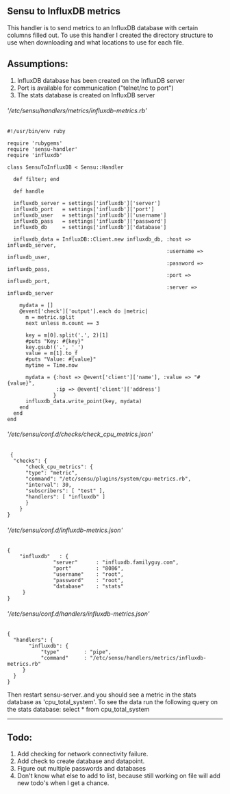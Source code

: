 ## Sensu to InfluxDB metrics

This handler is to send metrics to an InfluxDB database with certain columns filled out.
To use this handler I created the directory structure to use when downloading and what 
locations to use for each file.

Assumptions:
---
1. InfluxDB database has been created on the InfluxDB server
2. Port is available for communication ("telnet/nc to port")
3. The stats database is created on InfluxDB server


###### '/etc/sensu/handlers/metrics/influxdb-metrics.rb'
```
#!/usr/bin/env ruby

require 'rubygems'
require 'sensu-handler'
require 'influxdb'

class SensuToInfluxDB < Sensu::Handler

  def filter; end

  def handle

  influxdb_server = settings['influxdb']['server']
  influxdb_port   = settings['influxdb']['port']
  influxdb_user   = settings['influxdb']['username']
  influxdb_pass   = settings['influxdb']['password']
  influxdb_db     = settings['influxdb']['database']

  influxdb_data = InfluxDB::Client.new influxdb_db, :host => influxdb_server,
                                                    :username => influxdb_user,
                                                    :password => influxdb_pass,
                                                    :port => influxdb_port,
                                                    :server => influxdb_server
      
    mydata = []
    @event['check']['output'].each do |metric|
      m = metric.split
      next unless m.count == 3

      key = m[0].split('.', 2)[1]
      #puts "Key: #{key}"
      key.gsub!('.', '_')
      value = m[1].to_f
      #puts "Value: #{value}"
      mytime = Time.now

      mydata = {:host => @event['client']['name'], :value => "#{value}",
                :ip => @event['client']['address']
               } 
      influxdb_data.write_point(key, mydata)
    end
  end
end
```


###### '/etc/sensu/conf.d/checks/check_cpu_metrics.json'
```
 {
  "checks": {
      "check_cpu_metrics": {
      "type": "metric",
      "command": "/etc/sensu/plugins/system/cpu-metrics.rb",
      "interval": 30,
      "subscribers": [ "test" ],
      "handlers": [ "influxdb" ]
      }
    }
}
```

###### '/etc/sensu/conf.d/influxdb-metrics.json'
```
{
    "influxdb"   : {
               "server"      : "influxdb.familyguy.com",
               "port"        : "8086",
               "username"    : "root",
               "password"    : "root",
               "database"    : "stats"
     }
}
```

###### '/etc/sensu/conf.d/handlers/influxdb-metrics.json'
```
{
  "handlers": {
       "influxdb": {
           "type"        : "pipe",
           "command"     : "/etc/sensu/handlers/metrics/influxdb-metrics.rb"
     }
  }
}
```


Then restart sensu-server..and you should see a metric in the stats database as 'cpu_total_system'.
To see the data run the following query on the stats database: select * from cpu_total_system

---
Todo:
---
1. Add checking for network connectivity failure.
2. Add check to create database and datapoint.
3. Figure out multiple passwords and databases
4. Don't know what else to add to list, because still working on file will add new todo's when I get a chance.
